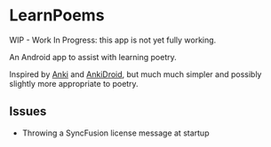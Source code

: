 # LearnPoems

WIP - Work In Progress: this app is not yet fully working.

An Android app to assist with learning poetry.

Inspired by [Anki](https://apps.ankiweb.net/) and [AnkiDroid](https://docs.ankidroid.org/), but much much simpler and possibly slightly more appropriate to poetry.

## Issues

* Throwing a SyncFusion license message at startup
